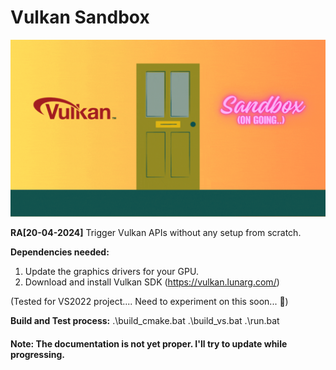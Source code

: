 # Vulkan Sandbox

![Vulkan_Sandbox_picture](Vulkan_Sandbox.gif)

**RA[20-04-2024]**
Trigger Vulkan APIs without any setup from scratch.

**Dependencies needed:**
1. Update the graphics drivers for your GPU.
2. Download and install Vulkan SDK (https://vulkan.lunarg.com/)

(Tested for VS2022 project.... Need to experiment on this soon... 🤪)

**Build and Test process:**
.\build_cmake.bat
.\build_vs.bat
.\run.bat

#### Note: The documentation is not yet proper. I'll try to update while progressing.